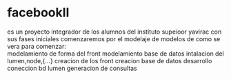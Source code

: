 # facebookII
es un proyecto integrador de los alumnos del instituto supeioor yavirac
con sus fases iniciales comenzaremos por el modelaje de modelos de como se vera para comenzar:
<br>
modelamiento de forma del front
modelamiento base de datos
intalacion del lumen,node,{...} 
creacion de los front 
creacion base de datos
desarrollo coneccion bd lumen
generacion de consultas

